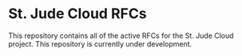 # St. Jude Cloud RFCs

This repository contains all of the active RFCs for the St. Jude Cloud project. This repository is currently under development.
